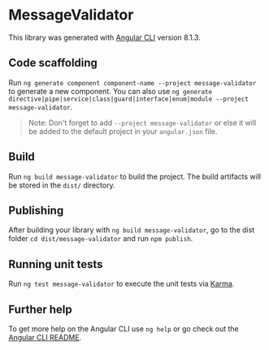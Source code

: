 # MessageValidator

This library was generated with [Angular CLI](https://github.com/angular/angular-cli) version 8.1.3.

## Code scaffolding

Run `ng generate component component-name --project message-validator` to generate a new component. You can also use `ng generate directive|pipe|service|class|guard|interface|enum|module --project message-validator`.
> Note: Don't forget to add `--project message-validator` or else it will be added to the default project in your `angular.json` file. 

## Build

Run `ng build message-validator` to build the project. The build artifacts will be stored in the `dist/` directory.

## Publishing

After building your library with `ng build message-validator`, go to the dist folder `cd dist/message-validator` and run `npm publish`.

## Running unit tests

Run `ng test message-validator` to execute the unit tests via [Karma](https://karma-runner.github.io).

## Further help

To get more help on the Angular CLI use `ng help` or go check out the [Angular CLI README](https://github.com/angular/angular-cli/blob/master/README.md).
